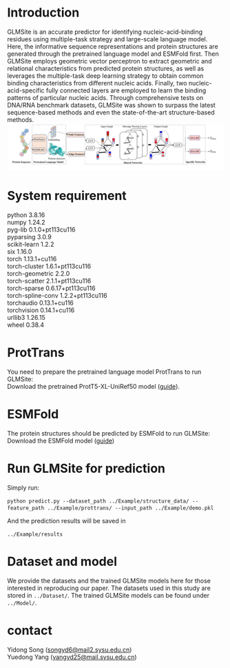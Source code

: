 # Introduction
GLMSite is an accurate predictor for identifying nucleic-acid-binding residues using multiple-task strategy and large-scale language model. Here, the informative sequence representations and protein structures are generated through the pretrained language model and ESMFold first. Then GLMSite employs geometric vector perceptron to extract geometric and relational characteristics from predicted protein structures, as well as leverages the multiple-task deep learning strategy to obtain common binding characteristics from different nucleic acids. Finally, two nucleic-acid-specific fully connected layers are employed to learn the binding patterns of particular nucleic acids. Through comprehensive tests on DNA/RNA benchmark datasets, GLMSite was shown to surpass the latest sequence-based methods and even the state-of-the-art structure-based methods. 
![image](https://github.com/biomed-AI/nucleic-acid-binding/blob/main/IMG/GLMSite_framework.jpg)
# System requirement
python 3.8.16  
numpy 1.24.2  
pyg-lib 0.1.0+pt113cu116  
pyparsing 3.0.9  
scikit-learn 1.2.2  
six 1.16.0  
torch 1.13.1+cu116  
torch-cluster 1.6.1+pt113cu116  
torch-geometric 2.2.0   
torch-scatter 2.1.1+pt113cu116  
torch-sparse 0.6.17+pt113cu116  
torch-spline-conv 1.2.2+pt113cu116  
torchaudio 0.13.1+cu116  
torchvision 0.14.1+cu116  
urllib3  1.26.15  
wheel 0.38.4  
# ProtTrans
You need to prepare the pretrained language model ProtTrans to run GLMSite:  
Download the pretrained ProtT5-XL-UniRef50 model ([guide](https://github.com/agemagician/ProtTrans)).  
# ESMFold
The protein structures should be predicted by ESMFold to run GLMSite:  
Download the ESMFold model ([guide](https://github.com/facebookresearch/esm))  
# Run GLMSite for prediction
Simply run:  
```
python predict.py --dataset_path ../Example/structure_data/ --feature_path ../Example/prottrans/ --input_path ../Example/demo.pkl
```
And the prediction results will be saved in  
```
../Example/results
```
# Dataset and model
We provide the datasets and the trained GLMSite models here for those interested in reproducing our paper. The datasets used in this study are stored in ```../Dataset/```.
The trained GLMSite models can be found under ```../Model/```.
# contact
Yidong Song (songyd6@mail2.sysu.edu.cn)  
Yuedong Yang (yangyd25@mail.sysu.edu.cn)


